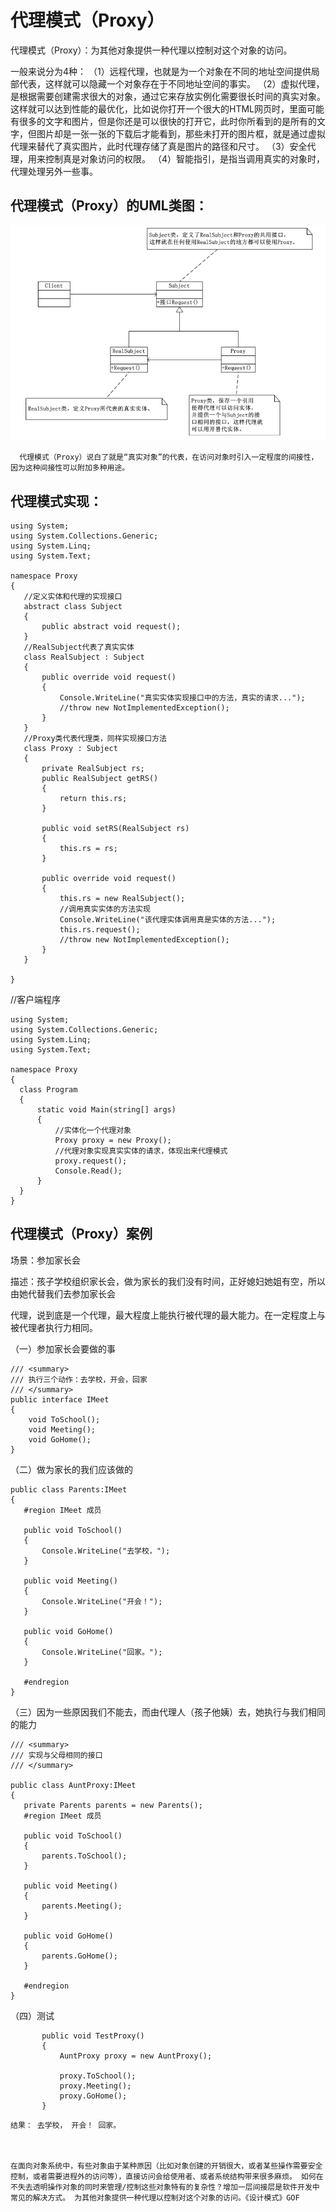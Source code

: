 # 代理模式（Proxy）
  代理模式（Proxy）：为其他对象提供一种代理以控制对这个对象的访问。

   一般来说分为4种：
   （1）远程代理，也就是为一个对象在不同的地址空间提供局部代表，这样就可以隐藏一个对象存在于不同地址空间的事实。
   （2）虚拟代理，是根据需要创建需求很大的对象，通过它来存放实例化需要很长时间的真实对象。这样就可以达到性能的最优化，比如说你打开一个很大的HTML网页时，里面可能有很多的文字和图片，但是你还是可以很快的打开它，此时你所看到的是所有的文字，但图片却是一张一张的下载后才能看到，那些未打开的图片框，就是通过虚拟代理来替代了真实图片，此时代理存储了真是图片的路径和尺寸。
   （3）安全代理，用来控制真是对象访问的权限。
   （4）智能指引，是指当调用真实的对象时，代理处理另外一些事。

## 代理模式（Proxy）的UML类图：

![](img/a020_001.png)

      代理模式（Proxy）说白了就是“真实对象”的代表，在访问对象时引入一定程度的间接性，因为这种间接性可以附加多种用途。

## 代理模式实现：

```
using System;
using System.Collections.Generic;
using System.Linq;
using System.Text;

namespace Proxy
{
   //定义实体和代理的实现接口
   abstract class Subject
   {
       public abstract void request();
   }
   //RealSubject代表了真实实体
   class RealSubject : Subject
   {
       public override void request()
       {
           Console.WriteLine("真实实体实现接口中的方法，真实的请求...");
           //throw new NotImplementedException();
       }
   }
   //Proxy类代表代理类，同样实现接口方法
   class Proxy : Subject
   {
       private RealSubject rs;
       public RealSubject getRS()
       {
           return this.rs;
       }

       public void setRS(RealSubject rs)
       {
           this.rs = rs;
       }

       public override void request()
       {
           this.rs = new RealSubject();
           //调用真实实体的方法实现
           Console.WriteLine("该代理实体调用真是实体的方法...");
           this.rs.request();
           //throw new NotImplementedException();
       }
   }

}
````

//客户端程序

 ```
using System;
using System.Collections.Generic;
using System.Linq;
using System.Text;

namespace Proxy
{
   class Program
   {
       static void Main(string[] args)
       {
           //实体化一个代理对象
           Proxy proxy = new Proxy();
           //代理对象实现真实实体的请求，体现出来代理模式
           proxy.request();
           Console.Read();
       }
   }
}
```
## 代理模式（Proxy）案例

   场景：参加家长会

   描述：孩子学校组织家长会，做为家长的我们没有时间，正好媳妇她姐有空，所以由她代替我们去参加家长会

   代理，说到底是一个代理，最大程度上能执行被代理的最大能力。在一定程度上与被代理者执行力相同。

（一）参加家长会要做的事

```
/// <summary>
/// 执行三个动作：去学校，开会，回家
/// </summary>
public interface IMeet
{
    void ToSchool();
    void Meeting();
    void GoHome();
}
```
（二）做为家长的我们应该做的

```
public class Parents:IMeet
{
   #region IMeet 成员

   public void ToSchool()
   {
       Console.WriteLine("去学校，");
   }

   public void Meeting()
   {
       Console.WriteLine("开会！");
   }

   public void GoHome()
   {
       Console.WriteLine("回家。");
   }

   #endregion
}
```
（三）因为一些原因我们不能去，而由代理人（孩子他姨）去，她执行与我们相同的能力

```
/// <summary>
/// 实现与父母相同的接口
/// </summary>

public class AuntProxy:IMeet
{
   private Parents parents = new Parents();
   #region IMeet 成员

   public void ToSchool()
   {
       parents.ToSchool();
   }

   public void Meeting()
   {
       parents.Meeting();
   }

   public void GoHome()
   {
       parents.GoHome();
   }

   #endregion
}
```
（四）测试

```
       public void TestProxy()
       {
           AuntProxy proxy = new AuntProxy();

           proxy.ToSchool();
           proxy.Meeting();
           proxy.GoHome();
       }
```
    结果： 去学校， 开会！ 回家。



    在面向对象系统中，有些对象由于某种原因（比如对象创建的开销很大，或者某些操作需要安全控制，或者需要进程外的访问等），直接访问会给使用者、或者系统结构带来很多麻烦。 如何在不失去透明操作对象的同时来管理/控制这些对象特有的复杂性？增加一层间接层是软件开发中常见的解决方式。 为其他对象提供一种代理以控制对这个对象的访问。《设计模式》GOF